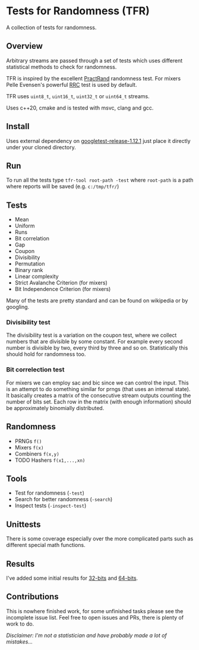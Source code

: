 # Tests for Randomness (TFR)

A collection of tests for randomness.

## Overview

Arbitrary streams are passed through a set of tests which uses different statistical methods to check for randomness.

TFR is inspired by the excellent [PractRand](https://pracrand.sourceforge.net/) randomness test. For mixers Pelle Evensen's powerful [RRC](http://mostlymangling.blogspot.com/2019/01/better-stronger-mixer-and-test-procedure.html) test is used by default.

TFR uses `uint8_t`, `uint16_t`, `uint32_t` or `uint64_t` streams.

Uses c++20, cmake and is tested with msvc, clang and gcc.

## Install
Uses external dependency on [googletest-release-1.12.1](https://github.com/google/googletest/releases/tag/release-1.12.1) just place it directly under your cloned directory.

## Run
To run all the tests type `tfr-tool root-path -test` where `root-path` is a path where reports will be saved (e.g. `c:/tmp/tfr/`)

## Tests
- Mean
- Uniform
- Runs
- Bit correlation
- Gap
- Coupon
- Divisibility
- Permutation
- Binary rank
- Linear complexity
- Strict Avalanche Criterion (for mixers)
- Bit Independence Criterion (for mixers)

Many of the tests are pretty standard and can be found on wikipedia or by googling.

### Divisibility test
The divisibility test is a variation on the coupon test, where we collect numbers that are divisible by some constant. For example every second number is divisible by two, every third by three and so on. Statistically this should hold for randomness too.

### Bit correlection test
For mixers we can employ sac and bic since we can control the input. This is an attempt to do something similar for prngs (that uses an internal state). It basically creates a matrix of the consecutive stream outputs counting the number of bits set. Each row in the matrix (with enough information) should be approximately binomially distributed.

## Randomness
- PRNGs `f()`
- Mixers `f(x)`
- Combiners `f(x,y)`
- TODO Hashers `f(x1,...,xn)`

## Tools
- Test for randomness (`-test`)
- Search for better randomness (`-search`)
- Inspect tests (`-inspect-test`)

## Unittests
There is some coverage especially over the more complicated parts such as different special math functions.

## Results
I've added some initial results for [32-bits](results/result_32.md) and [64-bits](results/result_64.md).

## Contributions
This is nowhere finished work, for some unfinished tasks please see the incomplete issue list. Feel free to open issues and PRs, there is plenty of work to do. 

_Disclaimer: I'm not a statistician and have probably made a lot of mistakes..._
